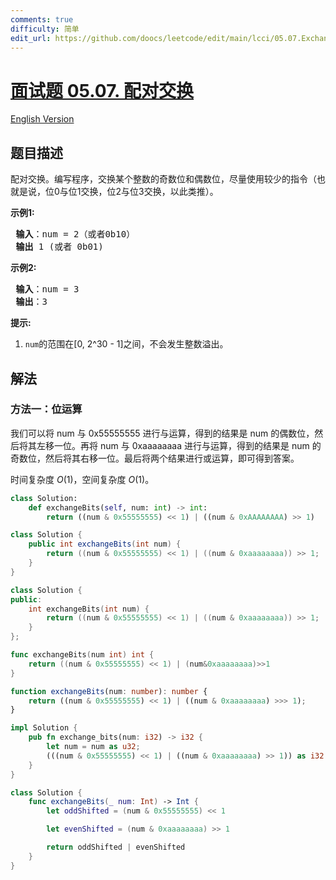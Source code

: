 ```yaml
---
comments: true
difficulty: 简单
edit_url: https://github.com/doocs/leetcode/edit/main/lcci/05.07.Exchange/README.md
---
```


<!-- problem:start -->

# [面试题 05.07. 配对交换](https://leetcode.cn/problems/exchange-lcci)

[English Version](/lcci/05.07.Exchange/README_EN.md)

## 题目描述

<!-- description:start -->

<p>配对交换。编写程序，交换某个整数的奇数位和偶数位，尽量使用较少的指令（也就是说，位0与位1交换，位2与位3交换，以此类推）。</p>

<p> <strong>示例1:</strong></p>

<pre>
<strong> 输入</strong>：num = 2（或者0b10）
<strong> 输出</strong> 1 (或者 0b01)
</pre>

<p> <strong>示例2:</strong></p>

<pre>
<strong> 输入</strong>：num = 3
<strong> 输出</strong>：3
</pre>

<p> <strong>提示:</strong></p>

<ol>
<li><code>num</code>的范围在[0, 2^30 - 1]之间，不会发生整数溢出。</li>
</ol>

<!-- description:end -->

## 解法

<!-- solution:start -->

### 方法一：位运算

我们可以将 $\text{num}$ 与 $\text{0x55555555}$ 进行与运算，得到的结果是 $\text{num}$ 的偶数位，然后将其左移一位。再将 $\text{num}$ 与 $\text{0xaaaaaaaa}$ 进行与运算，得到的结果是 $\text{num}$ 的奇数位，然后将其右移一位。最后将两个结果进行或运算，即可得到答案。

时间复杂度 $O(1)$，空间复杂度 $O(1)$。

<!-- tabs:start -->

```python
class Solution:
    def exchangeBits(self, num: int) -> int:
        return ((num & 0x55555555) << 1) | ((num & 0xAAAAAAAA) >> 1)
```

```java
class Solution {
    public int exchangeBits(int num) {
        return ((num & 0x55555555) << 1) | ((num & 0xaaaaaaaa)) >> 1;
    }
}
```

```cpp
class Solution {
public:
    int exchangeBits(int num) {
        return ((num & 0x55555555) << 1) | ((num & 0xaaaaaaaa)) >> 1;
    }
};
```

```go
func exchangeBits(num int) int {
	return ((num & 0x55555555) << 1) | (num&0xaaaaaaaa)>>1
}
```

```ts
function exchangeBits(num: number): number {
    return ((num & 0x55555555) << 1) | ((num & 0xaaaaaaaa) >>> 1);
}
```

```rust
impl Solution {
    pub fn exchange_bits(num: i32) -> i32 {
        let num = num as u32;
        (((num & 0x55555555) << 1) | ((num & 0xaaaaaaaa) >> 1)) as i32
    }
}
```

```swift
class Solution {
    func exchangeBits(_ num: Int) -> Int {
        let oddShifted = (num & 0x55555555) << 1

        let evenShifted = (num & 0xaaaaaaaa) >> 1

        return oddShifted | evenShifted
    }
}
```

<!-- tabs:end -->

<!-- solution:end -->

<!-- problem:end -->
